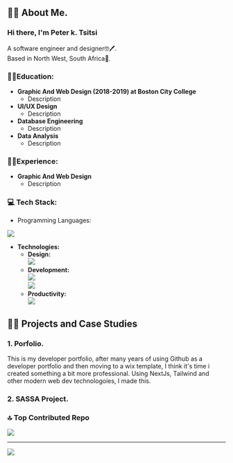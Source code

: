 ## 👋😊  About Me.

### Hi there, I'm Peter k. Tsitsi

A software engineer and designer🤓🖊️.<br>
Based in North West, South Africa📍.</br>


### 🧑‍🎓Education:
+ <strong>Graphic And Web Design (2018-2019) at Boston City College</strong>
  * Description
+ <strong>UI/UX Design</strong>
  * Description
+ <strong>Database Engineering</strong>
  * Description
+ <strong>Data Analysis</strong>
  * Description
### 👷‍♂️Experience:
+ <strong>Graphic And Web Design</strong>
  * Description

### 💻 Tech Stack:
+ Programming Languages:</strong> </br>
 <img src="https://skillicons.dev/icons?i=py,html,js,ts,cs,java,cpp,mysql" />
  
+ <strong>Technologies:</strong>
  * <strong>Design:</strong> </br>
  <img src="https://skillicons.dev/icons?i=ps,figma,webflow,ae" /> </br>
  * <strong>Development:</strong>  </br>
  <img src="https://skillicons.dev/icons?i=react,nextjs,sqlite,mongodb,dotnet,firebase" /> </br>
  <img src="https://skillicons.dev/icons?i=django,cloudflare,azure,aws" /> </br>
  * <strong>Productivity:</strong> </br>
  <img src="https://skillicons.dev/icons?i=notion,github" /> </br>
 
## 🧑‍💻 Projects and Case Studies

### 1. Porfolio.
This is my developer portfolio, after many years of using Github as a developer portfolio and then moving to a wix template, I think it's time i created something a bit more professional.
Using NextJs, Tailwind and other modern web dev technologoies, I made this.

### 2. SASSA Project.



### 🔝 Top Contributed Repo
![](https://github-contributor-stats.vercel.app/api?username=peterktsitsi&limit=5&theme=dark&combine_all_yearly_contributions=true)



---
[![](https://visitcount.itsvg.in/api?id=peterktsitsi&icon=0&color=0)](https://visitcount.itsvg.in)

<!-- Proudly created with GPRM ( https://gprm.itsvg.in ) -->
